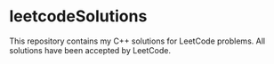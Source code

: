 # leetcodeSolutions
This repository contains my C++ solutions for LeetCode problems. All solutions have been accepted by LeetCode.
